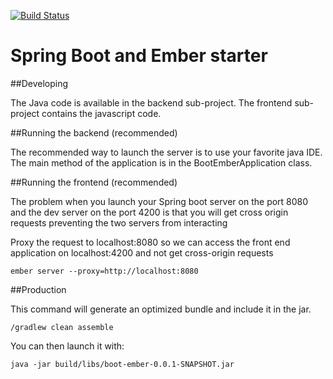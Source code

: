 [![Build Status](https://travis-ci.org/rabhat/boot-ember.svg?branch=master)](https://travis-ci.org/rabhat/boot-ember)

# Spring Boot and Ember starter

##Developing

The Java code is available in the backend sub-project. The frontend sub-project contains the javascript code.

##Running the backend (recommended)

The recommended way to launch the server is to use your favorite java IDE. The main method of the application is in the BootEmberApplication class.

##Running the frontend (recommended)

The problem when you launch your Spring boot server on the port 8080 and the dev server on the port 4200 is that you will get cross origin requests preventing the two servers from interacting

Proxy the request to localhost:8080 so we can access the front end application on localhost:4200 and not get cross-origin requests
```
ember server --proxy=http://localhost:8080
```

##Production

This command will generate an optimized bundle and include it in the jar.
```
/gradlew clean assemble
```
You can then launch it with:
```
java -jar build/libs/boot-ember-0.0.1-SNAPSHOT.jar
```
